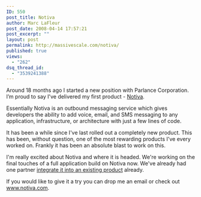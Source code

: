 ```yaml
---
ID: 550
post_title: Notiva
author: Marc LaFleur
post_date: 2008-04-14 17:57:21
post_excerpt: ""
layout: post
permalink: http://massivescale.com/notiva/
published: true
views:
  - "262"
dsq_thread_id:
  - "3539241388"
---
```

<p>Around 18 months ago I started a new position with Parlance Corporation. I&#8217;m proud to say I've delivered my first product - <a href="http://www.notiva.com" target="_blank">Notiva</a>.</p>  <p>Essentially Notiva is an outbound messaging service which gives developers the ability to add voice, email, and SMS messaging to any application, infrastructure, or architecture with just a few lines of code.</p>  <p>It has been a while since I've last rolled out a completely new product. This has been, without question, one of the most rewarding products I've every worked on. Frankly it has been an absolute blast to work on this. </p>  <p>I'm really excited about Notiva and where it is headed. We're working on the final touches of a full application build on Notiva now. We've already had one partner <a href="http://www.automation.com/store/p1030details27064.php" target="_blank">integrate it into an existing product</a> already. </p>  <p>If you would like to give it a try you can drop me an email or check out <a href="http://www.notiva.com">www.notiva.com</a>. </p>